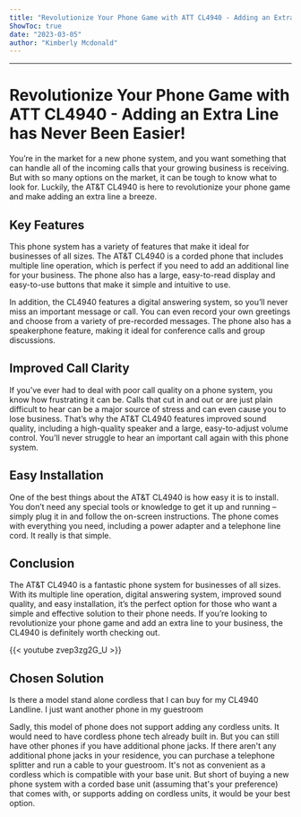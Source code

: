 ```yaml
---
title: "Revolutionize Your Phone Game with ATT CL4940 - Adding an Extra Line has Never Been Easier!"
ShowToc: true 
date: "2023-03-05"
author: "Kimberly Mcdonald"
---
```

*****
# Revolutionize Your Phone Game with ATT CL4940 - Adding an Extra Line has Never Been Easier!

You’re in the market for a new phone system, and you want something that can handle all of the incoming calls that your growing business is receiving. But with so many options on the market, it can be tough to know what to look for. Luckily, the AT&T CL4940 is here to revolutionize your phone game and make adding an extra line a breeze. 

## Key Features

This phone system has a variety of features that make it ideal for businesses of all sizes. The AT&T CL4940 is a corded phone that includes multiple line operation, which is perfect if you need to add an additional line for your business. The phone also has a large, easy-to-read display and easy-to-use buttons that make it simple and intuitive to use. 

In addition, the CL4940 features a digital answering system, so you’ll never miss an important message or call. You can even record your own greetings and choose from a variety of pre-recorded messages. The phone also has a speakerphone feature, making it ideal for conference calls and group discussions. 

## Improved Call Clarity

If you’ve ever had to deal with poor call quality on a phone system, you know how frustrating it can be. Calls that cut in and out or are just plain difficult to hear can be a major source of stress and can even cause you to lose business. That’s why the AT&T CL4940 features improved sound quality, including a high-quality speaker and a large, easy-to-adjust volume control. You’ll never struggle to hear an important call again with this phone system. 

## Easy Installation

One of the best things about the AT&T CL4940 is how easy it is to install. You don’t need any special tools or knowledge to get it up and running – simply plug it in and follow the on-screen instructions. The phone comes with everything you need, including a power adapter and a telephone line cord. It really is that simple. 

## Conclusion

The AT&T CL4940 is a fantastic phone system for businesses of all sizes. With its multiple line operation, digital answering system, improved sound quality, and easy installation, it’s the perfect option for those who want a simple and effective solution to their phone needs. If you’re looking to revolutionize your phone game and add an extra line to your business, the CL4940 is definitely worth checking out.

{{< youtube zvep3zg2G_U >}} 



## Chosen Solution
 Is there a model stand alone cordless that I can buy for my CL4940 Landline. I just want another phone in my guestroom

 Sadly, this model of phone does not support adding any cordless units. It would need to have cordless phone tech already built in.
But you can still have other phones if you have additional phone jacks. If there aren't any additional phone jacks in your residence, you can purchase a telephone splitter and run a cable to your guestroom.
It's not as convenient as a cordless which is compatible with your base unit. But short of buying a new phone system with a corded base unit (assuming that's your preference) that comes with, or supports adding on cordless units, it would be your best option.




